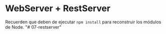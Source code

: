 # WebServer + RestServer

Recuerden que deben de ejecutar ```npm install``` para reconstruir los módulos de Node.
"# 07-restserver" 

